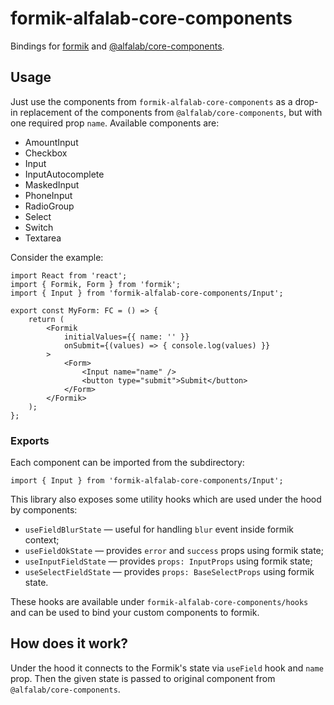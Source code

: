 # formik-alfalab-core-components

Bindings for [formik](https://formik.org/) and [@alfalab/core-components](https://github.com/core-ds/core-components).

## Usage

Just use the components from `formik-alfalab-core-components` as a drop-in replacement of the components 
from `@alfalab/core-components`, but with one required prop `name`. Available components are:
* AmountInput
* Checkbox
* Input
* InputAutocomplete
* MaskedInput
* PhoneInput
* RadioGroup
* Select
* Switch
* Textarea

Consider the example:
```tsx
import React from 'react';
import { Formik, Form } from 'formik';
import { Input } from 'formik-alfalab-core-components/Input';

export const MyForm: FC = () => {
    return (
        <Formik 
            initialValues={{ name: '' }} 
            onSubmit={(values) => { console.log(values) }}
        >
            <Form>
                <Input name="name" />
                <button type="submit">Submit</button>
            </Form>
        </Formik>
    );
};
```

### Exports

Each component can be imported from the subdirectory:
```tsx
import { Input } from 'formik-alfalab-core-components/Input';
```
This library also exposes some utility hooks which are used under the hood by components:
* `useFieldBlurState` — useful for handling `blur` event inside formik context;
* `useFieldOkState` — provides `error` and `success` props using formik state; 
* `useInputFieldState` — provides `props: InputProps` using formik state;
* `useSelectFieldState` — provides `props: BaseSelectProps` using formik state.

These hooks are available under `formik-alfalab-core-components/hooks` and can be used 
to bind your custom components to formik.

## How does it work?

Under the hood it connects to the Formik's state via `useField` hook and `name` prop.
Then the given state is passed to original component from `@alfalab/core-components`.
